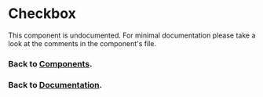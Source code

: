 # Checkbox
This component is undocumented. For minimal documentation please take a look at the comments in the component's file.

### Back to [Components](../README.md).
### Back to [Documentation](../../README.md).
